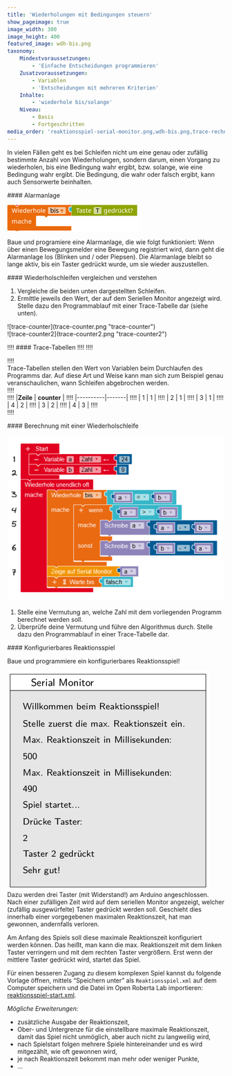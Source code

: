 ```yaml
---
title: 'Wiederholungen mit Bedingungen steuern'
show_pageimage: true
image_width: 300
image_height: 400
featured_image: wdh-bis.png
taxonomy:
    Mindestvoraussetzungen:
        - 'Einfache Entscheidungen programmieren'
    Zusatzvoraussetzungen:
        - Variablen
        - 'Entscheidungen mit mehreren Kriterien'
    Inhalte:
        - 'wiederhole bis/solange'
    Niveau:
        - Basis
        - Fortgeschritten
media_order: 'reaktionsspiel-serial-monitor.png,wdh-bis.png,trace-rechnung.png,trace-counter2.png,trace-counter.png'
---
```


In vielen Fällen geht es bei Schleifen nicht um eine genau oder zufällig bestimmte Anzahl von Wiederholungen, sondern darum, einen Vorgang zu wiederholen, bis eine Bedingung wahr ergibt, bzw. solange, wie eine Bedingung wahr ergibt. Die Bedingung, die wahr oder falsch ergibt, kann auch Sensorwerte beinhalten.

<div class="projekt" markdown="1">
#### Alarmanlage

![wiederhole bis](wdh-bis.png?classes=caption,figure-right "Wiederhole bis.")

Baue und programiere eine Alarmanlage, die wie folgt funktioniert: Wenn über einen Bewegungsmelder eine Bewegung registriert wird, dann geht die Alarmanlage los (Blinken und / oder Piepsen). Die Alarmanlage bleibt so lange aktiv, bis ein Taster gedrückt wurde, um sie wieder auszustellen.
</div>

<div class="aufgabe" markdown="1">
#### Wiederholschleifen vergleichen und verstehen

1. Vergleiche die beiden unten dargestellten Schleifen.
2. Ermittle jeweils den Wert, der auf dem Seriellen Monitor angezeigt wird. Stelle dazu den Programmablauf mit einer Trace-Tabelle dar (siehe unten).

<div class="flex-box" markdown="1">
<div markdown="1"> ![trace-counter](trace-counter.png "trace-counter")</div>
<div markdown="1"> ![trace-counter2](trace-counter2.png "trace-counter2")</div>
</div>
</div>

!!!! #### Trace-Tabellen
!!!!
!!!! <div markdown="1" class="flex-box">
!!!! <div markdown="1"> Trace-Tabellen stellen den Wert von Variablen beim Durchlaufen des Programms dar. Auf diese Art und Weise kann man sich zum Beispiel genau veranschaulichen, wann Schleifen abgebrochen werden.</div>
!!!! <div markdown="1">
!!!!  |**Zeile** | **counter** |
!!!!  |----------|-------|
!!!!  |   1   |  1  |
!!!!  |   2    |   1   |
!!!!  |   3      |   1   |
!!!!  |   4      |   2   |
!!!!  |   3      |   2   |
!!!!  |   4      |   3   |
!!!! </div>
!!!! </div>

<div class="aufgabe" markdown="1">
#### Berechnung mit einer Wiederholschleife

![trace-rechnung](trace-rechnung.png?lightbox=1024&classes=caption "Algorithmus zur Berechnung einer bestimmten Zahl.")

1. Stelle eine Vermutung an, welche Zahl mit dem vorliegenden Programm berechnet werden soll.
2. Überprüfe deine Vermutung und führe den Algorithmus durch. Stelle dazu den Programmablauf in einer Trace-Tabelle dar.

</div>

<div class="projekt clearfix" markdown="1">
#### Konfigurierbares Reaktionsspiel

Baue und programmiere ein konfigurierbares Reaktionsspiel!

![Ausgaben des Spiels auf dem seriellen Monitor](reaktionsspiel-serial-monitor.png?resize=250&classes=caption,figure-right "Ausgaben auf dem seriellen Monitor.")
Dazu werden drei Taster (mit Widerstand!) am Arduino angeschlossen. Nach einer zufälligen Zeit wird auf dem seriellen Monitor angezeigt, welcher (zufällig ausgewürfelte) Taster gedrückt werden soll. Geschieht dies innerhalb einer vorgegebenen maximalen Reaktionszeit, hat man gewonnen, andernfalls verloren.

Am Anfang des Spiels soll diese maximale Reaktionszeit konfiguriert werden können. Das heißt, man kann die max. Reaktionszeit mit dem linken Taster verringern und mit dem rechten Taster vergrößern. Erst wenn der mittlere Taster gedrückt wird, startet das Spiel.

Für einen besseren Zugang zu diesem komplexen Spiel kannst du folgende Vorlage öffnen, mittels “Speichern unter” als `Reaktionsspiel.xml` auf dem Computer speichern und die Datei im Open Roberta Lab importieren: <a href="/p-templates/reaktionsspiel-start.xml" download><i class="fa fa-download" aria-hidden="true"></i> reaktionsspiel-start.xml</a>.
</div>

*Mögliche Erweiterungen:*
-   zusätzliche Ausgabe der Reaktionszeit,
-   Ober- und Untergrenze für die einstellbare maximale Reaktionszeit, damit das Spiel nicht unmöglich, aber auch nicht zu langweilig wird,
-   nach Spielstart folgen mehrere Spiele hintereinander und es wird mitgezählt, wie oft gewonnen wird,
-   je nach Reaktionszeit bekommt man mehr oder weniger Punkte,
-   ...

